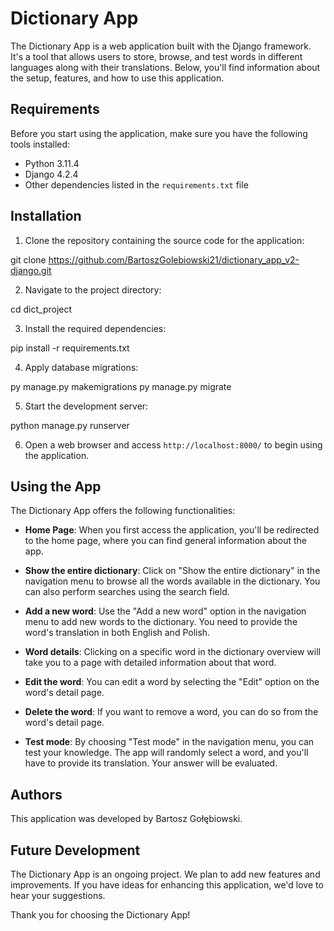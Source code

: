 # Dictionary App

The Dictionary App is a web application built with the Django framework. It's a tool that allows users to store, browse, and test words in different languages along with their translations. Below, you'll find information about the setup, features, and how to use this application.

## Requirements

Before you start using the application, make sure you have the following tools installed:

- Python 3.11.4
- Django 4.2.4
- Other dependencies listed in the `requirements.txt` file

## Installation

1. Clone the repository containing the source code for the application:

git clone https://github.com/BartoszGolebiowski21/dictionary_app_v2-django.git

2. Navigate to the project directory:

cd dict_project

3. Install the required dependencies:

pip install -r requirements.txt

4. Apply database migrations:

py manage.py makemigrations
py manage.py migrate

5. Start the development server:

python manage.py runserver

6. Open a web browser and access `http://localhost:8000/` to begin using the application.

## Using the App

The Dictionary App offers the following functionalities:

- **Home Page**: When you first access the application, you'll be redirected to the home page, where you can find general information about the app.

- **Show the entire dictionary**:  Click on "Show the entire dictionary" in the navigation menu to browse all the words available in the dictionary. You can also perform searches using the search field.

- **Add a new word**: Use the "Add a new word" option in the navigation menu to add new words to the dictionary. You need to provide the word's translation in both English and Polish.

- **Word details**: Clicking on a specific word in the dictionary overview will take you to a page with detailed information about that word.

- **Edit the word**: You can edit a word by selecting the "Edit" option on the word's detail page.

- **Delete the word**: If you want to remove a word, you can do so from the word's detail page.

- **Test mode**: By choosing "Test mode" in the navigation menu, you can test your knowledge. The app will randomly select a word, and you'll have to provide its translation. Your answer will be evaluated.

## Authors

This application was developed by Bartosz Gołębiowski.

## Future Development

The Dictionary App is an ongoing project. We plan to add new features and improvements. If you have ideas for enhancing this application, we'd love to hear your suggestions.

Thank you for choosing the Dictionary App!


